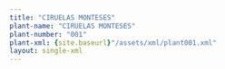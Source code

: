 ```yaml
---
title: "CIRUELAS MONTESES"
plant-name: "CIRUELAS MONTESES"
plant-number: "001"
plant-xml: {site.baseurl}"/assets/xml/plant001.xml"
layout: single-xml
---
```

